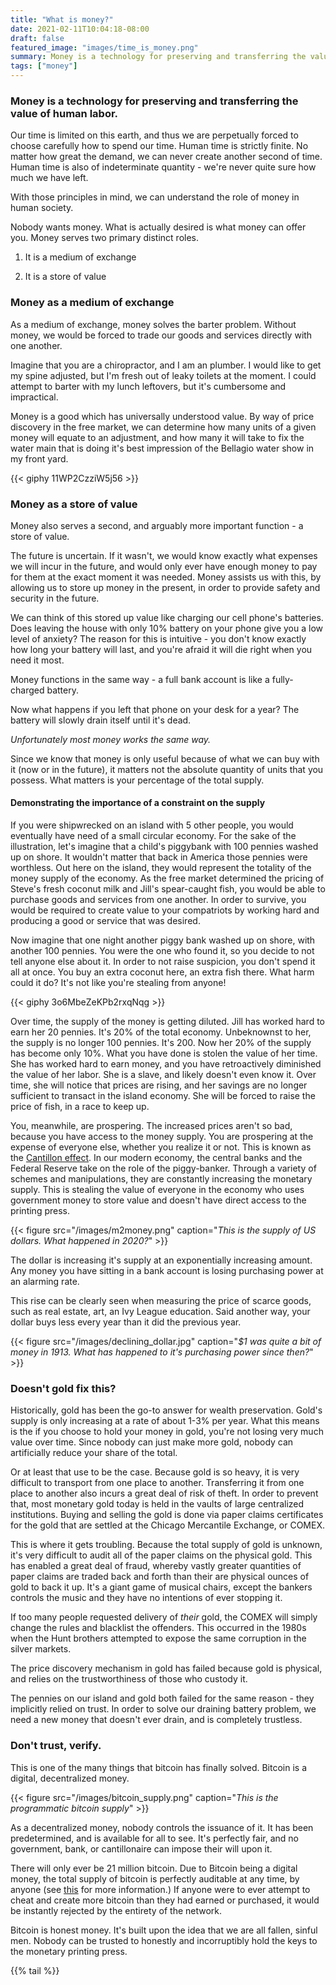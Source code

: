 ```yaml
---
title: "What is money?"
date: 2021-02-11T10:04:18-08:00
draft: false
featured_image: "images/time_is_money.png"
summary: Money is a technology for preserving and transferring the value of human labor.
tags: ["money"]
---
```


### Money is a technology for preserving and transferring the value of human labor.

Our time is limited on this earth, and thus we are perpetually forced to choose carefully how to spend our time. Human time is strictly finite. No matter how great the demand, we can never create another second of time. Human time is also of indeterminate quantity - we're never quite sure how much we have left.

With those principles in mind, we can understand the role of money in human society.

Nobody wants money. What is actually desired is what money can offer you. Money serves two primary distinct roles.

1. It is a medium of exchange

2. It is a store of value

### Money as a medium of exchange

As a medium of exchange, money solves the barter problem. Without money, we would be forced to trade our goods and services directly with one another.

Imagine that you are a chiropractor, and I am an plumber. I would like to get my spine adjusted, but I'm fresh out of leaky toilets at the moment. I could attempt to barter with my lunch leftovers, but it's cumbersome and impractical.

Money is a good which has universally understood value. By way of price discovery in the free market, we can determine how many units of a given money will equate to an adjustment, and how many it will take to fix the water main that is doing it's best impression of the Bellagio water show in my front yard.

{{< giphy 11WP2CzziW5j56 >}}

### Money as a store of value

Money also serves a second, and arguably more important function - a store of value.

The future is uncertain. If it wasn't, we would know exactly what expenses we will incur in the future, and would only ever have enough money to pay for them at the exact moment it was needed. Money assists us with this, by allowing us to store up money in the present, in order to provide safety and security in the future.

We can think of this stored up value like charging our cell phone's batteries. Does leaving the house with only 10% battery on your phone give you a low level of anxiety? The reason for this is intuitive - you don't know exactly how long your battery will last, and you're afraid it will die right when you need it most.

Money functions in the same way - a full bank account is like a fully-charged battery.

Now what happens if you left that phone on your desk for a year? The battery will slowly drain itself until it's dead.

*Unfortunately most money works the same way.*

Since we know that money is only useful because of what we can buy with it (now or in the future), it matters not the absolute quantity of units that you possess. What matters is your percentage of the total supply.

#### Demonstrating the importance of a constraint on the supply

If you were shipwrecked on an island with 5 other people, you would eventually have need of a small circular economy. For the sake of the illustration, let's imagine that a child's piggybank with 100 pennies washed up on shore. It wouldn't matter that back in America those pennies were worthless. Out here on the island, they would represent the totality of the money supply of the economy. As the free market determined the pricing of Steve's fresh coconut milk and Jill's spear-caught fish, you would be able to purchase goods and services from one another. In order to survive, you would be required to create value to your compatriots by working hard and producing a good or service that was desired.

Now imagine that one night another piggy bank washed up on shore, with another 100 pennies. You were the one who found it, so you decide to not tell anyone else about it. In order to not raise suspicion, you don't spend it all at once. You buy an extra coconut here, an extra fish there. What harm could it do? It's not like you're stealing from anyone!

{{< giphy 3o6MbeZeKPb2rxqNqg >}}

Over time, the supply of the money is getting diluted. Jill has worked hard to earn her 20 pennies. It's 20% of the total economy. Unbeknownst to her, the supply is no longer 100 pennies. It's 200. Now her 20% of the supply has become only 10%. What you have done is stolen the value of her time. She has worked hard to earn money, and you have retroactively diminished the value of her labor. She is a slave, and likely doesn't even know it. Over time, she will notice that prices are rising, and her savings are no longer sufficient to transact in the island economy. She will be forced to raise the price of fish, in a race to keep up.

You, meanwhile, are prospering. The increased prices aren't so bad, because you have access to the money supply. You are prospering at the expense of everyone else, whether you realize it or not. This is known as the [Cantillon effect](https://mattstoller.substack.com/p/the-cantillon-effect-why-wall-street).
In our modern economy, the central banks and the Federal Reserve take on the role of the piggy-banker. Through a variety of schemes and manipulations, they are constantly increasing the monetary supply. This is stealing the value of everyone in the economy who uses government money to store value and doesn't have direct access to the printing press.

{{< figure src="/images/m2money.png" caption="*This is the supply of US dollars. What happened in 2020?*" >}}

The dollar is increasing it's supply at an exponentially increasing amount. Any money you have sitting in a bank account is losing purchasing power at an alarming rate.

This rise can be clearly seen when measuring the price of scarce goods, such as real estate, art, an Ivy League education. Said another way, your dollar buys less every year than it did the previous year.

{{< figure src="/images/declining_dollar.jpg" caption="*$1 was quite a bit of money in 1913. What has happened to it's purchasing power since then?*" >}}



### Doesn't gold fix this?

Historically, gold has been the go-to answer for wealth preservation. Gold's supply is only increasing at a rate of about 1-3% per year. What this means is the if you choose to hold your money in gold, you're not losing very much value over time. Since nobody can just make more gold, nobody can artificially reduce your share of the total.

Or at least that use to be the case. Because gold is so heavy, it is very difficult to transport from one place to another. Transferring it from one place to another also incurs a great deal of risk of theft. In order to prevent that, most monetary gold today is held in the vaults of large centralized institutions. Buying and selling the gold is done via paper claims certificates for the gold that are settled at the Chicago Mercantile Exchange, or COMEX.

This is where it gets troubling. Because the total supply of gold is unknown, it's very difficult to audit all of the paper claims on the physical gold. This has enabled a great deal of fraud, whereby vastly greater quantities of paper claims are traded back and forth than their are physical ounces of gold to back it up. It's a giant game of musical chairs, except the bankers controls the music and they have no intentions of ever stopping it.

If too many people requested delivery of *their* gold, the COMEX will simply change the rules and blacklist the offenders. This occurred in the 1980s when the Hunt brothers attempted to expose the same corruption in the silver markets.

The price discovery mechanism in gold has failed because gold is physical, and relies on the trustworthiness of those who custody it.

The pennies on our island and gold both failed for the same reason - they implicitly relied on trust. In order to solve our draining battery problem, we need a new money that doesn't ever drain, and is completely trustless.

### Don't trust, verify.

This is one of the many things that bitcoin has finally solved. Bitcoin is a digital, decentralized money.

{{< figure src="/images/bitcoin_supply.png" caption="*This is the programmatic bitcoin supply*" >}}

As a decentralized money, nobody controls the issuance of it. It has been predetermined, and is available for all to see. It's perfectly fair, and no government, bank, or cantillonaire can impose their will upon it.

There will only ever be 21 million bitcoin. Due to Bitcoin being a digital money, the total supply of bitcoin is perfectly auditable at any time, by anyone (see [this](https://blog.btse.com/audit-bitcoin/) for more information.) If anyone were to ever attempt to cheat and create more bitcoin than they had earned or purchased, it would be instantly rejected by the entirety of the network.

Bitcoin is honest money. It's built upon the idea that we are all fallen, sinful men. Nobody can be trusted to honestly and incorruptibly hold the keys to the monetary printing press.

{{% tail %}}
